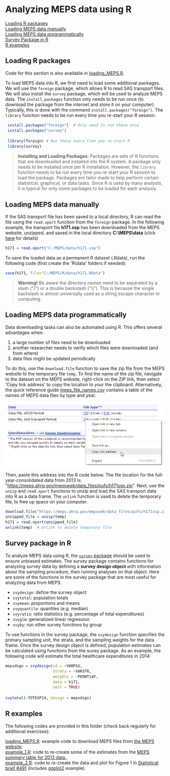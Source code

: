 # Analyzing MEPS data using R

[Loading R packages](#loading-r-packages)<br>
[Loading MEPS data manually](#loading-meps-data-manually)<br>
[Loading MEPS data programmatically](#loading-meps-data-programatically)<br>
[Survey Package in R](#survey-package-in-r)<br>
[R examples](#r-examples)

## Loading R packages

Code for this section is also available in [loading_MEPS.R](loading_MEPS.R).

To load MEPS data into R, we first need to load some additional packages. We will use the `foreign` package, which allows R to read SAS transport files. We will also install the `survey` package, which will be used to analyze MEPS data. The `install.packages` function only needs to be run once (to download the package from the internet and store it on your computer). Typically, this is done with the command `install.packages("foreign")`. The `library` function needs to be run every time you re-start your R session.
``` r
 install.packages("foreign")  # Only need to run these once
 install.packages("survey")

 library(foreign) # Run these every time you re-start R
 library(survey)
```
> **Installing and Loading Packages**: Packages are sets of R functions that are downloaded and installed into the R system. A package only needs to be installed once per R installation. However, the `library` function needs to be run every time you re-start your R session to load the package. Packages are tailor made to help perform certain statistical, graphical, or data tasks. Since R is used by many analysts, it is typical for only some packages to be loaded for each analysis.

## Loading MEPS data manually

If the SAS transport file has been saved to a local directory, R can read the file using the `read.xport` function from the `foreign` package. In the following example, the transport file <b>h171.ssp</b> has been downloaded from the MEPS website, unzipped, and saved in the local directory <b>C:\MEPS\data</b> (click [here](./README.md#accessing-meps-hc-data) for details)
``` r
h171 = read.xport("C:/MEPS/data/h171.ssp")
```
To save the loaded data as a permanent R dataset (.Rdata), run the following code (first create the 'R\data' folders if needed):
``` r
save(h171, file="C:/MEPS/R/data/h171.Rdata")
```

> <b>Warning!</b> Be aware the directory names need to be separated by a slash ("/") or a double backslash ("\\\\"). This is because the single backslash is almost universally used as a string escape character in computing.

## Loading MEPS data programmatically

Data downloading tasks can also be automated using R. This offers several advantages when:

1. a large number of files need to be downloaded
2. another researcher needs to verify which files were downloaded (and from where)
3. data files might be updated periodically

To do this, use the `download.file` function to save the zip file from the MEPS website to the temporary file `temp`. To find the name of the zip file, navigate to the dataset on the MEPS website, right-click on the ZIP link, then select 'Copy link address' to copy the location to your the clipboard. Alternatively, the quick reference guide [meps_file_names.csv](./Quick_Reference_Guides/meps_file_names.csv) contains a table of the names of MEPS data files by type and year.

![](images/copy_link_address.png)

Then, paste this address into the R code below. The file location for the full-year-consolidated data from 2013 is: "https://meps.ahrq.gov/mepsweb/data_files/pufs/h171ssp.zip". Next, use the `unzip` and `read.xport` functions to unzip and load the SAS transport data into R as a data frame. The `unlink` function is used to delete the temporary file, to free up space on your computer.
``` r
download.file("https://meps.ahrq.gov/mepsweb/data_files/pufs/h171ssp.zip", temp <- tempfile())
unzipped_file = unzip(temp)
h171 = read.xport(unzipped_file)
unlink(temp)  # Unlink to delete temporary file
```

## Survey package in R
To analyze MEPS data using R, the [`survey` package](https://cran.r-project.org/web/packages/survey/survey.pdf) should be used to ensure unbiased estimates. The survey package contains functions for analyzing survey data by defining a **survey design object** with information about the sampling procedure, then running analyses on that object. Here are some of the functions in the survey package that are most useful for analyzing data from MEPS.

*   `svydesign`: define the survey object
*   `svytotal`: population totals
*   `svymean`: proportions and means
*   `svyquantile`: quantiles (e.g. median)
*   `svyratio`: ratio statistics (e.g. percentage of total expenditures)
*   `svyglm`: generalized linear regression
*   `svyby`: run other survey functions by group

To use functions in the survey package, the `svydesign` function specifies the primary sampling unit, the strata, and the sampling weights for the data frame. Once the survey design object is defined, population estimates can be calculated using functions from the suvey package. As an example, the following code will estimate the total healthcare expenditures in 2014:
``` r
mepsdsgn = svydesign(id = ~VARPSU,
                     strata = ~VARSTR,
                     weights = ~PERWT14F,
                     data = h171,
                     nest = TRUE)  

svytotal(~TOTEXP14, design = mepsdsgn)
```

## R examples

The following codes are provided in this folder (check back regularly for additional exercises):

[loading_MEPS.R](loading_MEPS.R): example code to download MEPS files from [the MEPS website](https://meps.ahrq.gov/mepsweb/data_stats/download_data_files.jsp).<br>
[example_1.R](example_1.R): code to re-create some of the estimates from the [MEPS summary table for 2013 data.](https://meps.ahrq.gov/mepsweb/data_stats/tables_compendia_hh_interactive.jsp?_SERVICE=MEPSSocket0&_PROGRAM=MEPSPGM.TC.SAS&File=HCFY2013&Table=HCFY2013_PLEXP_%40&VAR1=AGE&VAR2=SEX&VAR3=RACETH5C&VAR4=INSURCOV&VAR5=POVCAT13&VAR6=REGION&VAR7=HEALTH&VARO1=4+17+44+64&VARO2=1&VARO3=1&VARO4=1&VARO5=1&VARO6=1&VARO7=1&_Debug=).<br>
[example_2.R](example_2.R): code to re-create the data and plot for Figure 1 in [Statistical brief \#491](https://meps.ahrq.gov/data_files/publications/st491/stat491.shtml) (includes [ggplot2](http://www.r-graph-gallery.com/portfolio/ggplot2-package/) example).
